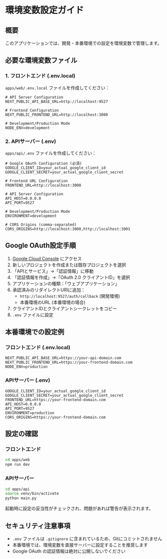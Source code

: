 # 環境変数設定ガイド

## 概要
このアプリケーションでは、開発・本番環境での設定を環境変数で管理します。

## 必要な環境変数ファイル

### 1. フロントエンド (.env.local)
`apps/web/.env.local` ファイルを作成してください：

```env
# API Server Configuration
NEXT_PUBLIC_API_BASE_URL=http://localhost:9527

# Frontend Configuration  
NEXT_PUBLIC_FRONTEND_URL=http://localhost:3000

# Development/Production Mode
NODE_ENV=development
```

### 2. APIサーバー (.env)
`apps/api/.env` ファイルを作成してください：

```env
# Google OAuth Configuration (必須)
GOOGLE_CLIENT_ID=your_actual_google_client_id
GOOGLE_CLIENT_SECRET=your_actual_google_client_secret

# Frontend URL Configuration
FRONTEND_URL=http://localhost:3000

# API Server Configuration
API_HOST=0.0.0.0
API_PORT=9527

# Development/Production Mode
ENVIRONMENT=development

# CORS Origins (comma-separated)
CORS_ORIGINS=http://localhost:3000,http://localhost:3001
```

## Google OAuth設定手順

1. [Google Cloud Console](https://console.cloud.google.com/) にアクセス
2. 新しいプロジェクトを作成または既存プロジェクトを選択
3. 「APIとサービス」→「認証情報」に移動
4. 「認証情報を作成」→「OAuth 2.0 クライアントID」を選択
5. アプリケーションの種類：「ウェブアプリケーション」
6. 承認済みのリダイレクトURIに追加：
   - `http://localhost:9527/auth/callback` (開発環境)
   - 本番環境のURL (本番環境の場合)
7. クライアントIDとクライアントシークレットをコピー
8. `.env` ファイルに設定

## 本番環境での設定例

### フロントエンド (.env.local)
```env
NEXT_PUBLIC_API_BASE_URL=https://your-api-domain.com
NEXT_PUBLIC_FRONTEND_URL=https://your-frontend-domain.com
NODE_ENV=production
```

### APIサーバー (.env)
```env
GOOGLE_CLIENT_ID=your_actual_google_client_id
GOOGLE_CLIENT_SECRET=your_actual_google_client_secret
FRONTEND_URL=https://your-frontend-domain.com
API_HOST=0.0.0.0
API_PORT=9527
ENVIRONMENT=production
CORS_ORIGINS=https://your-frontend-domain.com
```

## 設定の確認

### フロントエンド
```bash
cd apps/web
npm run dev
```

### APIサーバー
```bash
cd apps/api
source venv/bin/activate
python main.py
```

起動時に設定の妥当性がチェックされ、問題があれば警告が表示されます。

## セキュリティ注意事項

- `.env` ファイルは `.gitignore` に含まれているため、Gitにコミットされません
- 本番環境では、環境変数を直接サーバーに設定することを推奨します
- Google OAuth の認証情報は絶対に公開しないでください 